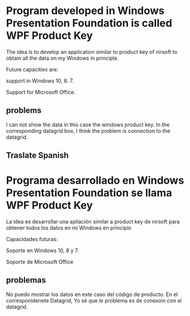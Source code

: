 # Program developed in Windows Presentation Foundation is called WPF Product Key 

The idea is to develop an application similar to product key of nirsoft to obtain all the data on my Windows in principle.

Future capacities are:

support in Windows 10, 8. 7.

Support for Microsoft Office. 

## problems 

I can not show the data in this case the windows product key. In the corresponding datagrid box, I think the problem is connection to the datagrid.

## Traslate Spanish 

# Programa desarrollado en Windows Presentation Foundation se llama WPF Product Key 

La idea es desarrollar una apliación similar a product key de nirsoft para obtener todos los datos en mi Windows en principio

Capacidades futuras: 

Soporte en Windows 10, 8 y 7. 

Soporte de Microsoft Office

## problemas

No puedo mostrar los datos en este caso del código de producto. En el corresponidenete Datagrid, Yo sé que le problema es de conexoin con el datagrid. 

